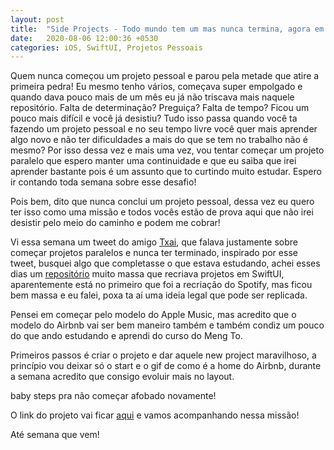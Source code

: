 ```yaml
---
layout: post
title:  "Side Projects - Todo mundo tem um mas nunca termina, agora em SwiftUI"
date:   2020-08-06 12:00:36 +0530
categories: iOS, SwiftUI, Projetos Pessoais 
---
```

Quem nunca começou um projeto pessoal e parou pela metade que atire a primeira pedra! Eu mesmo tenho vários, começava super empolgado e quando dava pouco mais de um mês eu já não triscava mais naquele repositório. Falta de determinação? Preguiça? Falta de tempo? Ficou um pouco mais difícil e você já desistiu? Tudo isso passa quando você ta fazendo um projeto pessoal e no seu tempo livre você quer mais aprender algo novo e não ter dificuldades a mais do que se tem no trabalho não é mesmo? Por isso dessa vez e mais uma vez, vou tentar começar um projeto paralelo que espero manter uma continuidade e que eu saiba que irei aprender bastante pois é um assunto que to curtindo muito estudar. Espero ir contando toda semana sobre esse desafio!

Pois bem, dito que nunca conclui um projeto pessoal, dessa vez eu quero ter isso como uma missão e todos vocês estão de prova aqui que não irei desistir pelo meio do caminho e podem me cobrar!

Vi essa semana um tweet do amigo [Txai](https://twitter.com/txaiwieser/status/1289664935983685633), que falava justamente sobre começar projetos paralelos e nunca ter terminado, inspirado por esse tweet, busquei algo que completasse o que estava estudando, achei esses dias um [repositório](https://github.com/FranckNdame/can-it-be-done-in-swiftui) muito massa que recriava projetos em SwiftUI, aparentemente está no primeiro que foi a recriação do Spotify, mas ficou bem massa e eu falei, poxa ta aí uma ideia legal que pode ser replicada.

Pensei em começar pelo modelo do Apple Music, mas acredito que o modelo do Airbnb vai ser bem maneiro também e também condiz um pouco do que ando estudando e aprendi do curso do Meng To.

Primeiros passos é criar o projeto e dar aquele new project maravilhoso, a princípio vou deixar só o start e o gif de como é a home do Airbnb, durante a semana acredito que consigo evoluir mais no layout.

baby steps pra não começar afobado novamente!

O link do projeto vai ficar [aqui](https://github.com/Viniciuscarvalho/reproduce-projects-SwiftUI) e vamos acompanhando nessa missão! 


Até semana que vem!

